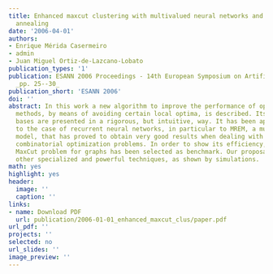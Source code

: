 ```yaml
---
title: Enhanced maxcut clustering with multivalued neural networks and functional
  annealing
date: '2006-04-01'
authors:
- Enrique Mérida Casermeiro
- admin
- Juan Miguel Ortiz-de-Lazcano-Lobato
publication_types: '1'
publication: ESANN 2006 Proceedings - 14th European Symposium on Artificial Neural Networks,
  _pp. 25--30_
publication_short: 'ESANN 2006'
doi: ''
abstract: In this work a new algorithm to improve the performance of optimization
  methods, by means of avoiding certain local optima, is described. Its theoretical
  bases are presented in a rigorous, but intuitive, way. It has been applied concretely
  to the case of recurrent neural networks, in particular to MREM, a multivalued recurrent
  model, that has proved to obtain very good results when dealing with NP-complete
  combinatorial optimization problems. In order to show its efficiency, the well-known
  MaxCut problem for graphs has been selected as benchmark. Our proposal outperforms
  other specialized and powerful techniques, as shown by simulations.
math: yes
highlight: yes
header:
  image: ''
  caption: ''
links:
- name: Download PDF
  url: publication/2006-01-01_enhanced_maxcut_clus/paper.pdf
url_pdf: ''
projects: ''
selected: no
url_slides: ''
image_preview: ''
---
```

